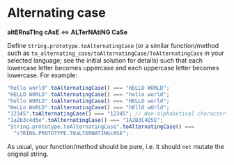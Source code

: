 # **Alternating case**

**altERnaTIng cAsE** <=> **ALTerNAtiNG CaSe**

Define `String.prototype.toAlternatingCase` (or a similar function/method such as `to_alternating_case/toAlternatingCase/ToAlternatingCase` in your selected language; see the initial solution for details) such that each lowercase letter becomes uppercase and each uppercase letter becomes lowercase. For example:

```javascript
"hello world".toAlternatingCase() === "HELLO WORLD";
"HELLO WORLD".toAlternatingCase() === "hello world";
"hello WORLD".toAlternatingCase() === "HELLO world";
"HeLLo WoRLD".toAlternatingCase() === "hEllO wOrld";
"12345".toAlternatingCase() === "12345"; // Non-alphabetical characters are unaffected
"1a2b3c4d5e".toAlternatingCase() === "1A2B3C4D5E";
"String.prototype.toAlternatingCase".toAlternatingCase() ===
  "sTRING.PROTOTYPE.TOaLTERNATINGcASE";
```

As usual, your function/method should be pure, i.e. it should `not` mutate the original string.
